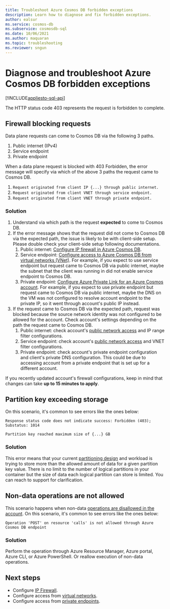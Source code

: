 ```yaml
---
title: Troubleshoot Azure Cosmos DB forbidden exceptions
description: Learn how to diagnose and fix forbidden exceptions.
author: ealsur
ms.service: cosmos-db
ms.subservice: cosmosdb-sql
ms.date: 10/06/2021
ms.author: maquaran
ms.topic: troubleshooting
ms.reviewer: sngun
---
```


# Diagnose and troubleshoot Azure Cosmos DB forbidden exceptions
[!INCLUDE[appliesto-sql-api](../includes/appliesto-sql-api.md)]

The HTTP status code 403 represents the request is forbidden to complete.

## Firewall blocking requests

Data plane requests can come to Cosmos DB via the following 3 paths.

1. Public internet (IPv4)
1. Service endpoint
1. Private endpoint

When a data plane request is blocked with 403 Forbidden, the error message will specify via which of the above 3 paths the request came to Cosmos DB.

1. `Request originated from client IP {...} through public internet.`
2. `Request originated from client VNET through service endpoint.`
3. `Request originated from client VNET through private endpoint.`

### Solution

1. Understand via which path is the request **expected** to come to Cosmos DB.
1. If the error message shows that the request did not come to Cosmos DB via the expected path, the issue is likely to be with client-side setup. Please double check your client-side setup following documentations.
   1. Public internet: [Configure IP firewall in Azure Cosmos DB](../how-to-configure-firewall.md).
   1. Service endpoint: [Configure access to Azure Cosmos DB from virtual networks (VNet)](../how-to-configure-vnet-service-endpoint.md). For example, if you expect to use service endpoint but request came to Cosmos DB via public internet, maybe the subnet that the client was running in did not enable service endpoint to Cosmos DB.
   1. Private endpoint: [Configure Azure Private Link for an Azure Cosmos account](../how-to-configure-private-endpoints.md). For example, if you expect to use private endpoint but request came to Cosmos DB via public internet, maybe the DNS on the VM was not configured to resolve account endpoint to the private IP, so it went through account's public IP instead.
1. If the request came to Cosmos DB via the expected path, request was blocked because the source network identity was not configured to be allowed for the account. Check account's settings depending on the path the request came to Cosmos DB.
   1. Public internet: check account's [public network access](../how-to-configure-private-endpoints.md#blocking-public-network-access-during-account-creation) and IP range filter configurations.
   1. Service endpoint: check account's [public network access](../how-to-configure-private-endpoints.md#blocking-public-network-access-during-account-creation) and VNET filter configurations.
   1. Private endpoint: check account's private endpoint configuration and client's private DNS configuration. This could be due to accessing account from a private endpoint that is set up for a different account.

If you recently updated account's firewall configurations, keep in mind that changes can take **up to 15 minutes to apply**.

## Partition key exceeding storage
On this scenario, it's common to see errors like the ones below:

```
Response status code does not indicate success: Forbidden (403); Substatus: 1014
```

```
Partition key reached maximum size of {...} GB
```

### Solution
This error means that your current [partitioning design](../partitioning-overview.md#logical-partitions) and workload is trying to store more than the allowed amount of data for a given partition key value. There is no limit to the number of logical partitions in your container but the size of data each logical partition can store is limited. You can reach to support for clarification.

## Non-data operations are not allowed
This scenario happens when non-data [operations are disallowed in the account](../how-to-restrict-user-data.md#disallow-the-execution-of-non-data-operations). On this scenario, it's common to see errors like the ones below:

```
Operation 'POST' on resource 'calls' is not allowed through Azure Cosmos DB endpoint
```

### Solution
Perform the operation through Azure Resource Manager, Azure portal, Azure CLI, or Azure PowerShell. Or reallow execution of non-data operations.

## Next steps
* Configure [IP Firewall](../how-to-configure-firewall.md).
* Configure access from [virtual networks](../how-to-configure-vnet-service-endpoint.md).
* Configure access from [private endpoints](../how-to-configure-private-endpoints.md).
